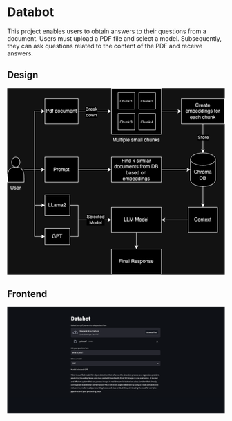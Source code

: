 # Databot

This project enables users to obtain answers to their questions from a document. Users must upload a PDF file and select a model. Subsequently, they can ask questions related to the content of the PDF and receive answers.

## Design
![HLD](image/README/HLD.png)

## Frontend
![databot](image/README/frontend.png)